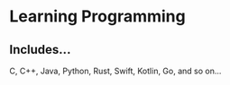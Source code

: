 Learning Programming
====================
## Includes...
C, C++, Java, Python, Rust, Swift, Kotlin, Go, and so on...
